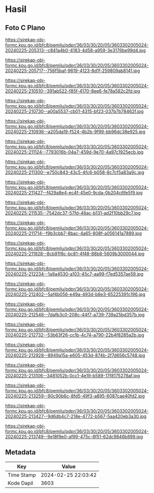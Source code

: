 # Hasil

## Foto C Plano

https://sirekap-obj-formc.kpu.go.id/bfc8/pemilu/pdpr/36/03/30/20/05/3603302005024-20240225-205313--c841a4b0-4183-4d58-a959-3e3176be99d4.jpg

https://sirekap-obj-formc.kpu.go.id/bfc8/pemilu/pdpr/36/03/30/20/05/3603302005024-20240225-205717--756f5baf-9619-4123-8d1f-259809ab8141.jpg

https://sirekap-obj-formc.kpu.go.id/bfc8/pemilu/pdpr/36/03/30/20/05/3603302005024-20240225-210510--391ab522-f85f-4170-8ee6-fe78a582c2fd.jpg

https://sirekap-obj-formc.kpu.go.id/bfc8/pemilu/pdpr/36/03/30/20/05/3603302005024-20240225-210730--a00a5537-cb01-4315-bf23-037b7b78462f.jpg

https://sirekap-obj-formc.kpu.go.id/bfc8/pemilu/pdpr/36/03/30/20/05/3603302005024-20240225-210936--a205da19-f524-4b2b-9f99-bb96dc38e925.jpg

https://sirekap-obj-formc.kpu.go.id/bfc8/pemilu/pdpr/36/03/30/20/05/3603302005024-20240225-211124--7793016b-04a7-459d-9e70-4a97c1925ecb.jpg

https://sirekap-obj-formc.kpu.go.id/bfc8/pemilu/pdpr/36/03/30/20/05/3603302005024-20240225-211300--e750c843-43c5-4fc6-b058-8c7cf5a83a9c.jpg

https://sirekap-obj-formc.kpu.go.id/bfc8/pemilu/pdpr/36/03/30/20/05/3603302005024-20240225-211427--f429a8e4-ec4f-45e0-9cda-0b204c6fe5f9.jpg

https://sirekap-obj-formc.kpu.go.id/bfc8/pemilu/pdpr/36/03/30/20/05/3603302005024-20240225-211535--7542dc37-57fd-48ac-b131-ad2f10bb29c7.jpg

https://sirekap-obj-formc.kpu.go.id/bfc8/pemilu/pdpr/36/03/30/20/05/3603302005024-20240225-211714--f9b3cbb7-8bac-4a65-808f-a056141a7889.jpg

https://sirekap-obj-formc.kpu.go.id/bfc8/pemilu/pdpr/36/03/30/20/05/3603302005024-20240225-211928--8cb91f8c-bc81-4f48-88b8-5609b3000044.jpg

https://sirekap-obj-formc.kpu.go.id/bfc8/pemilu/pdpr/36/03/30/20/05/3603302005024-20240225-212234--1a9a4530-a103-45c7-aa99-f7ed5357ae59.jpg

https://sirekap-obj-formc.kpu.go.id/bfc8/pemilu/pdpr/36/03/30/20/05/3603302005024-20240225-212402--5af4b056-e49a-493d-b8e3-65225391c196.jpg

https://sirekap-obj-formc.kpu.go.id/bfc8/pemilu/pdpr/36/03/30/20/05/3603302005024-20240225-212548--7dafb3c0-208c-44f7-a739-739a25bd357b.jpg

https://sirekap-obj-formc.kpu.go.id/bfc8/pemilu/pdpr/36/03/30/20/05/3603302005024-20240225-212732--53b63f26-cc1b-4c74-a790-22b4f8285a2b.jpg

https://sirekap-obj-formc.kpu.go.id/bfc8/pemilu/pdpr/36/03/30/20/05/3603302005024-20240225-212928--8949a15a-e605-453d-874b-2f7d656c5748.jpg

https://sirekap-obj-formc.kpu.go.id/bfc8/pemilu/pdpr/36/03/30/20/05/3603302005024-20240225-213106--3481052b-0cc1-4e19-b589-17f8175278af.jpg

https://sirekap-obj-formc.kpu.go.id/bfc8/pemilu/pdpr/36/03/30/20/05/3603302005024-20240225-213259--90c90b6c-8fd5-49f3-a895-6087cae40fd2.jpg

https://sirekap-obj-formc.kpu.go.id/bfc8/pemilu/pdpr/36/03/30/20/05/3603302005024-20240225-213427--9d6db4c7-218e-4772-b567-5aa420eb3a30.jpg

https://sirekap-obj-formc.kpu.go.id/bfc8/pemilu/pdpr/36/03/30/20/05/3603302005024-20240225-213749--9e18f9e0-af99-475c-8f51-62dc9846b899.jpg


## Metadata

| Key        | Value               |
| ---------- | ------------------- |
| Time Stamp | 2024-02-25 22:03:42 |
| Kode Dapil | 3603                |



